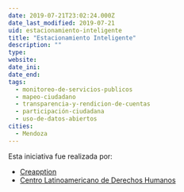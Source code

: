 ```yaml
---
date: 2019-07-21T23:02:24.000Z
date_last_modified: 2019-07-21
uid: estacionamiento-inteligente
title: "Estacionamiento Inteligente"
description: ""
type: 
website: 
date_ini: 
date_end: 
tags:
  - monitoreo-de-servicios-publicos
  - mapeo-ciudadano
  - transparencia-y-rendicion-de-cuentas
  - participación-ciudadana
  - uso-de-datos-abiertos
cities: 
  - Mendoza
---
```


Esta iniciativa fue realizada por:

- [Creapption](/i/creapption.html)
- [Centro Latinoamericano de Derechos Humanos](/i/centro-latinoamericano-de-derechos-humanos.html)
